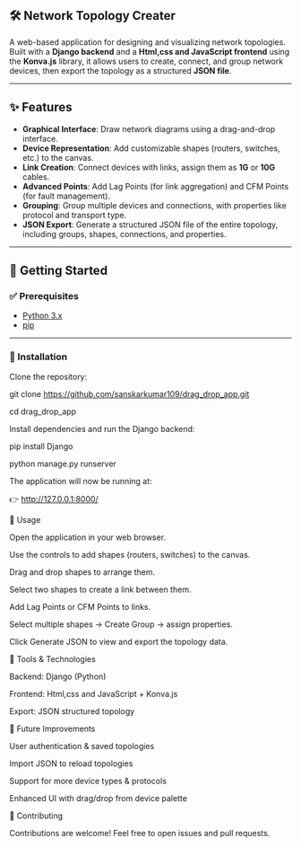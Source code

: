 ## 🛠️ Network Topology Creater

A web-based application for designing and visualizing network topologies.  
Built with a **Django backend** and a **Html,css and JavaScript frontend** using the **Konva.js** library, it allows users to create, connect, 
and group network devices, then export the topology as a structured **JSON file**.

---

## ✨ Features

- **Graphical Interface**: Draw network diagrams using a drag-and-drop interface.  
- **Device Representation**: Add customizable shapes (routers, switches, etc.) to the canvas.  
- **Link Creation**: Connect devices with links, assign them as **1G** or **10G** cables.  
- **Advanced Points**: Add Lag Points (for link aggregation) and CFM Points (for fault management).  
- **Grouping**: Group multiple devices and connections, with properties like protocol and transport type.  
- **JSON Export**: Generate a structured JSON file of the entire topology, including groups, shapes, connections, and properties.  

---

## 🚀 Getting Started

### ✅ Prerequisites
- [Python 3.x](https://www.python.org/downloads/)  
- [pip](https://pip.pypa.io/en/stable/)

---

### 🔧 Installation

Clone the repository:

git clone https://github.com/sanskarkumar109/drag_drop_app.git

cd drag_drop_app

Install dependencies and run the Django backend:

pip install Django

python manage.py runserver

The application will now be running at:

👉 http://127.0.0.1:8000/

📖 Usage

Open the application in your web browser.

Use the controls to add shapes (routers, switches) to the canvas.

Drag and drop shapes to arrange them.

Select two shapes to create a link between them.

Add Lag Points or CFM Points to links.

Select multiple shapes → Create Group → assign properties.

Click Generate JSON to view and export the topology data.

🧰 Tools & Technologies

Backend: Django (Python)

Frontend: Html,css and JavaScript + Konva.js

Export: JSON structured topology

📌 Future Improvements

User authentication & saved topologies

Import JSON to reload topologies

Support for more device types & protocols

Enhanced UI with drag/drop from device palette

🤝 Contributing

Contributions are welcome! Feel free to open issues and pull requests.
